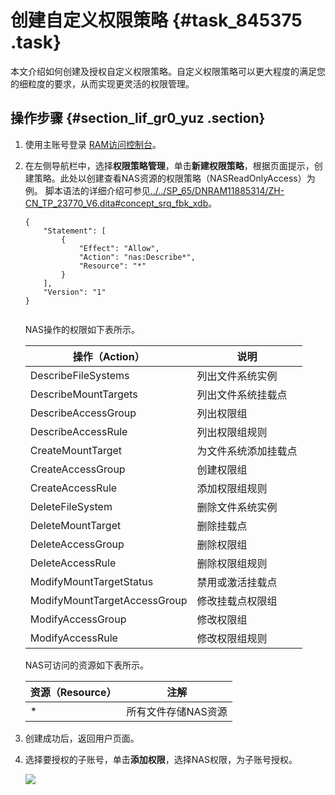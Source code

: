 # 创建自定义权限策略 {#task_845375 .task}

本文介绍如何创建及授权自定义权限策略。自定义权限策略可以更大程度的满足您的细粒度的要求，从而实现更灵活的权限管理。

## 操作步骤 {#section_lif_gr0_yuz .section}

1.  使用主账号登录 [RAM访问控制台](https://ram.console.aliyun.com/overview)。
2.  在左侧导航栏中，选择**权限策略管理**，单击**新建权限策略**，根据页面提示，创建策略。此处以创建查看NAS资源的权限策略（NASReadOnlyAccess）为例。 脚本语法的详细介绍可参见[../../SP\_65/DNRAM11885314/ZH-CN\_TP\_23770\_V6.dita\#concept\_srq\_fbk\_xdb](../../SP_65/DNRAM11885314/ZH-CN_TP_23770_V6.dita#concept_srq_fbk_xdb)。

    ``` {#codeblock_axc_8u8_8d3}
    {
        "Statement": [
            {
                "Effect": "Allow",
                "Action": "nas:Describe*",
                "Resource": "*"
            }
        ],
        "Version": "1"
    }
    					
    ```

    NAS操作的权限如下表所示。

    |操作（Action）|说明|
    |----------|--|
    |DescribeFileSystems|列出文件系统实例|
    |DescribeMountTargets|列出文件系统挂载点|
    |DescribeAccessGroup|列出权限组|
    |DescribeAccessRule|列出权限组规则|
    |CreateMountTarget|为文件系统添加挂载点|
    |CreateAccessGroup|创建权限组|
    |CreateAccessRule|添加权限组规则|
    |DeleteFileSystem|删除文件系统实例|
    |DeleteMountTarget|删除挂载点|
    |DeleteAccessGroup|删除权限组|
    |DeleteAccessRule|删除权限组规则|
    |ModifyMountTargetStatus|禁用或激活挂载点|
    |ModifyMountTargetAccessGroup|修改挂载点权限组|
    |ModifyAccessGroup|修改权限组|
    |ModifyAccessRule|修改权限组规则|

    NAS可访问的资源如下表所示。

    |资源（Resource）|注解|
    |------------|--|
    |\*|所有文件存储NAS资源|

3.  创建成功后，返回用户页面。
4.  选择要授权的子账号，单击**添加权限**，选择NAS权限，为子账号授权。

    ![](http://static-aliyun-doc.oss-cn-hangzhou.aliyuncs.com/assets/img/518950/156445078949223_zh-CN.png)


